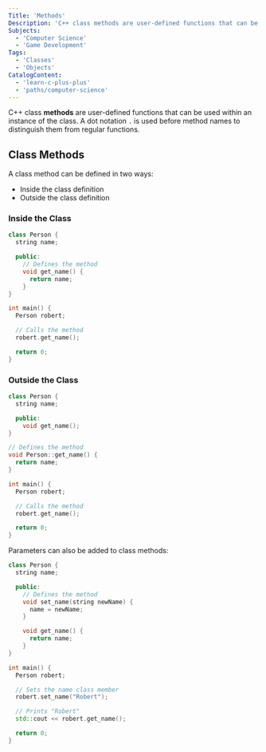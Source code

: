 ```yaml
---
Title: 'Methods'
Description: 'C++ class methods are user-defined functions that can be used within an instance of the class. A dot notation is used before method names to distinguish them from regular functions.'
Subjects:
  - 'Computer Science'
  - 'Game Development'
Tags:
  - 'Classes'
  - 'Objects'
CatalogContent:
  - 'learn-c-plus-plus'
  - 'paths/computer-science'
---
```


C++ class **methods** are user-defined functions that can be used within an instance of the class. A dot notation `.` is used before method names to distinguish them from regular functions.

## Class Methods

A class method can be defined in two ways:

- Inside the class definition
- Outside the class definition

### Inside the Class

```cpp
class Person {
  string name;

  public:
    // Defines the method
    void get_name() {
      return name;
    }
}

int main() {
  Person robert;

  // Calls the method
  robert.get_name();

  return 0;
}
```

### Outside the Class

```cpp
class Person {
  string name;

  public:
    void get_name();
}

// Defines the method
void Person::get_name() {
  return name;
}

int main() {
  Person robert;

  // Calls the method
  robert.get_name();

  return 0;
}
```

Parameters can also be added to class methods:

```cpp
class Person {
  string name;

  public:
    // Defines the method
    void set_name(string newName) {
      name = newName;
    }

    void get_name() {
      return name;
    }
}

int main() {
  Person robert;

  // Sets the name class member
  robert.set_name("Robert");

  // Prints "Robert"
  std::cout << robert.get_name();

  return 0;
}
```
